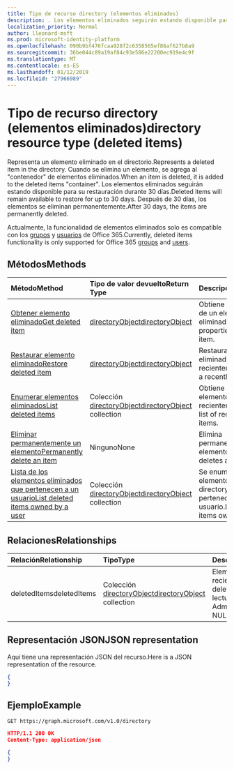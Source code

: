 ```yaml
---
title: Tipo de recurso directory (elementos eliminados)
description: . Los elementos eliminados seguirán estando disponible para su restauración durante 30 días. Después de 30 días, los elementos se eliminan permanentemente.
localization_priority: Normal
author: lleonard-msft
ms.prod: microsoft-identity-platform
ms.openlocfilehash: 090b9bf476fcaa928f2c6358565ef86af627b8a9
ms.sourcegitcommit: 36be044c89a19af84c93e586e22200ec919e4c9f
ms.translationtype: MT
ms.contentlocale: es-ES
ms.lasthandoff: 01/12/2019
ms.locfileid: "27966989"
---
```

# <a name="directory-resource-type-deleted-items"></a><span data-ttu-id="b0bdd-105">Tipo de recurso directory (elementos eliminados)</span><span class="sxs-lookup"><span data-stu-id="b0bdd-105">directory resource type (deleted items)</span></span>

<span data-ttu-id="b0bdd-106">Representa un elemento eliminado en el directorio.</span><span class="sxs-lookup"><span data-stu-id="b0bdd-106">Represents a deleted item in the directory.</span></span> <span data-ttu-id="b0bdd-107">Cuando se elimina un elemento, se agrega al "contenedor" de elementos eliminados.</span><span class="sxs-lookup"><span data-stu-id="b0bdd-107">When an item is deleted, it is added to the deleted items "container".</span></span> <span data-ttu-id="b0bdd-108">Los elementos eliminados seguirán estando disponible para su restauración durante 30 días.</span><span class="sxs-lookup"><span data-stu-id="b0bdd-108">Deleted items will remain available to restore for up to 30 days.</span></span> <span data-ttu-id="b0bdd-109">Después de 30 días, los elementos se eliminan permanentemente.</span><span class="sxs-lookup"><span data-stu-id="b0bdd-109">After 30 days, the items are permanently deleted.</span></span>

<span data-ttu-id="b0bdd-110">Actualmente, la funcionalidad de elementos eliminados solo es compatible con los [grupos](group.md) y [usuarios](users.md) de Office 365.</span><span class="sxs-lookup"><span data-stu-id="b0bdd-110">Currently, deleted items functionality is only supported for Office 365 [groups](group.md) and [users](users.md).</span></span>

## <a name="methods"></a><span data-ttu-id="b0bdd-111">Métodos</span><span class="sxs-lookup"><span data-stu-id="b0bdd-111">Methods</span></span>

| <span data-ttu-id="b0bdd-112">Método</span><span class="sxs-lookup"><span data-stu-id="b0bdd-112">Method</span></span>         | <span data-ttu-id="b0bdd-113">Tipo de valor devuelto</span><span class="sxs-lookup"><span data-stu-id="b0bdd-113">Return Type</span></span> | <span data-ttu-id="b0bdd-114">Descripción</span><span class="sxs-lookup"><span data-stu-id="b0bdd-114">Description</span></span> |
|:---------------|:------------|:------------|
|[<span data-ttu-id="b0bdd-115">Obtener elemento eliminado</span><span class="sxs-lookup"><span data-stu-id="b0bdd-115">Get deleted item</span></span>](../api/directory-deleteditems-get.md) | [<span data-ttu-id="b0bdd-116">directoryObject</span><span class="sxs-lookup"><span data-stu-id="b0bdd-116">directoryObject</span></span>](directoryobject.md) | <span data-ttu-id="b0bdd-117">Obtiene las propiedades de un elemento eliminado.</span><span class="sxs-lookup"><span data-stu-id="b0bdd-117">Gets the properties of a deleted item.</span></span> |
|[<span data-ttu-id="b0bdd-118">Restaurar elemento eliminado</span><span class="sxs-lookup"><span data-stu-id="b0bdd-118">Restore deleted item</span></span>](../api/directory-deleteditems-restore.md) |[<span data-ttu-id="b0bdd-119">directoryObject</span><span class="sxs-lookup"><span data-stu-id="b0bdd-119">directoryObject</span></span>](directoryobject.md)| <span data-ttu-id="b0bdd-120">Restaura un elemento eliminado recientemente.</span><span class="sxs-lookup"><span data-stu-id="b0bdd-120">Restores a recently deleted item.</span></span> |
|[<span data-ttu-id="b0bdd-121">Enumerar elementos eliminados</span><span class="sxs-lookup"><span data-stu-id="b0bdd-121">List deleted items</span></span>](../api/directory-deleteditems-list.md) |<span data-ttu-id="b0bdd-122">Colección [directoryObject](directoryobject.md)</span><span class="sxs-lookup"><span data-stu-id="b0bdd-122">[directoryObject](directoryobject.md) collection</span></span>| <span data-ttu-id="b0bdd-123">Obtiene una lista de elementos eliminados recientemente.</span><span class="sxs-lookup"><span data-stu-id="b0bdd-123">Gets a list of recently deleted items.</span></span> |
|[<span data-ttu-id="b0bdd-124">Eliminar permanentemente un elemento</span><span class="sxs-lookup"><span data-stu-id="b0bdd-124">Permanently delete an item</span></span>](../api/directory-deleteditems-delete.md) | <span data-ttu-id="b0bdd-125">Ninguno</span><span class="sxs-lookup"><span data-stu-id="b0bdd-125">None</span></span> | <span data-ttu-id="b0bdd-126">Elimina permanentemente un elemento.</span><span class="sxs-lookup"><span data-stu-id="b0bdd-126">Permanently deletes an item.</span></span> |
|[<span data-ttu-id="b0bdd-127">Lista de los elementos eliminados que pertenecen a un usuario</span><span class="sxs-lookup"><span data-stu-id="b0bdd-127">List deleted items owned by a user</span></span>](../api/directory-deleteditems-user-owned.md) | <span data-ttu-id="b0bdd-128">Colección [directoryObject](directoryobject.md)</span><span class="sxs-lookup"><span data-stu-id="b0bdd-128">[directoryObject](directoryobject.md) collection</span></span> | <span data-ttu-id="b0bdd-129">Se enumeran los elementos de Active directory que pertenecen a un usuario.</span><span class="sxs-lookup"><span data-stu-id="b0bdd-129">Lists directory items owned by a user.</span></span> |

## <a name="relationships"></a><span data-ttu-id="b0bdd-130">Relaciones</span><span class="sxs-lookup"><span data-stu-id="b0bdd-130">Relationships</span></span>
| <span data-ttu-id="b0bdd-131">Relación</span><span class="sxs-lookup"><span data-stu-id="b0bdd-131">Relationship</span></span> | <span data-ttu-id="b0bdd-132">Tipo</span><span class="sxs-lookup"><span data-stu-id="b0bdd-132">Type</span></span>   |<span data-ttu-id="b0bdd-133">Descripción</span><span class="sxs-lookup"><span data-stu-id="b0bdd-133">Description</span></span>|
|:---------------|:--------|:----------|
|<span data-ttu-id="b0bdd-134">deletedItems</span><span class="sxs-lookup"><span data-stu-id="b0bdd-134">deletedItems</span></span>|<span data-ttu-id="b0bdd-135">Colección [directoryObject](directoryobject.md)</span><span class="sxs-lookup"><span data-stu-id="b0bdd-135">[directoryObject](directoryobject.md) collection</span></span>| <span data-ttu-id="b0bdd-136">Elementos eliminados recientemente</span><span class="sxs-lookup"><span data-stu-id="b0bdd-136">Recently deleted items.</span></span> <span data-ttu-id="b0bdd-137">Solo lectura.</span><span class="sxs-lookup"><span data-stu-id="b0bdd-137">Read-only.</span></span> <span data-ttu-id="b0bdd-138">Admite valores NULL.</span><span class="sxs-lookup"><span data-stu-id="b0bdd-138">Nullable.</span></span>|

## <a name="json-representation"></a><span data-ttu-id="b0bdd-139">Representación JSON</span><span class="sxs-lookup"><span data-stu-id="b0bdd-139">JSON representation</span></span>
<span data-ttu-id="b0bdd-140">Aquí tiene una representación JSON del recurso.</span><span class="sxs-lookup"><span data-stu-id="b0bdd-140">Here is a JSON representation of the resource.</span></span>

<!-- {
  "blockType": "resource",
  "baseType": "microsoft.graph.entity",
  "@odata.type": "microsoft.graph.directory"
}-->

```json
{
}
```

## <a name="example"></a><span data-ttu-id="b0bdd-141">Ejemplo</span><span class="sxs-lookup"><span data-stu-id="b0bdd-141">Example</span></span>

<!--{"blockType": "request"}-->
```http
GET https://graph.microsoft.com/v1.0/directory
```

<!--{"blockType": "response", "truncated": true, "@odata.type": "microsoft.graph.directory"}-->
```json
HTTP/1.1 200 OK
Content-Type: application/json

{
}
```


<!-- uuid: 8fcb5dbc-d5aa-4681-8e31-b001d5168d79
2015-10-25 14:57:30 UTC -->
<!-- {
  "type": "#page.annotation",
  "description": "directory resource",
  "keywords": "",
  "section": "documentation",
  "tocPath": ""
}-->
